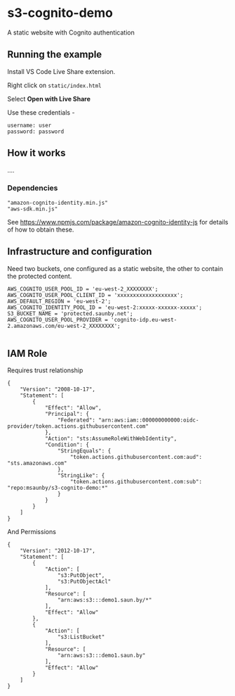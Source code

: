 # s3-cognito-demo
A static website with Cognito authentication 


## Running the example

Install VS Code Live Share extension.

Right click on ```static/index.html``` 

Select **Open with Live Share**

Use these credentials -

```
username: user
password: password
```

## How it works

....

### Dependencies

```
"amazon-cognito-identity.min.js"
"aws-sdk.min.js"
```

See <https://www.npmjs.com/package/amazon-cognito-identity-js> for details of how to obtain these.

## Infrastructure and configuration

Need two buckets, one configured as a
static website, the other to contain the
protected content.

```
AWS_COGNITO_USER_POOL_ID = 'eu-west-2_XXXXXXXX';
AWS_COGNITO_USER_POOL_CLIENT_ID = 'xxxxxxxxxxxxxxxxxxx';
AWS_DEFAULT_REGION = 'eu-west-2';
AWS_COGNITO_IDENTITY_POOL_ID = 'eu-west-2:xxxxx-xxxxxx-xxxxx';
S3_BUCKET_NAME = 'protected.saunby.net';
AWS_COGNITO_USER_POOL_PROVIDER = 'cognito-idp.eu-west-2.amazonaws.com/eu-west-2_XXXXXXXX';
    
```

## IAM Role

Requires trust relationship
```
{
    "Version": "2008-10-17",
    "Statement": [
        {
            "Effect": "Allow",
            "Principal": {
                "Federated": "arn:aws:iam::000000000000:oidc-provider/token.actions.githubusercontent.com"
            },
            "Action": "sts:AssumeRoleWithWebIdentity",
            "Condition": {
                "StringEquals": {
                    "token.actions.githubusercontent.com:aud": "sts.amazonaws.com"
                },
                "StringLike": {
                    "token.actions.githubusercontent.com:sub": "repo:msaunby/s3-cognito-demo:*"
                }
            }
        }
    ]
}
```
And Permissions
```
{
	"Version": "2012-10-17",
	"Statement": [
		{
			"Action": [
				"s3:PutObject",
				"s3:PutObjectAcl"
			],
			"Resource": [
				"arn:aws:s3:::demo1.saun.by/*"
			],
			"Effect": "Allow"
		},
		{
			"Action": [
				"s3:ListBucket"
			],
			"Resource": [
				"arn:aws:s3:::demo1.saun.by"
			],
			"Effect": "Allow"
		}
	]
}
```
